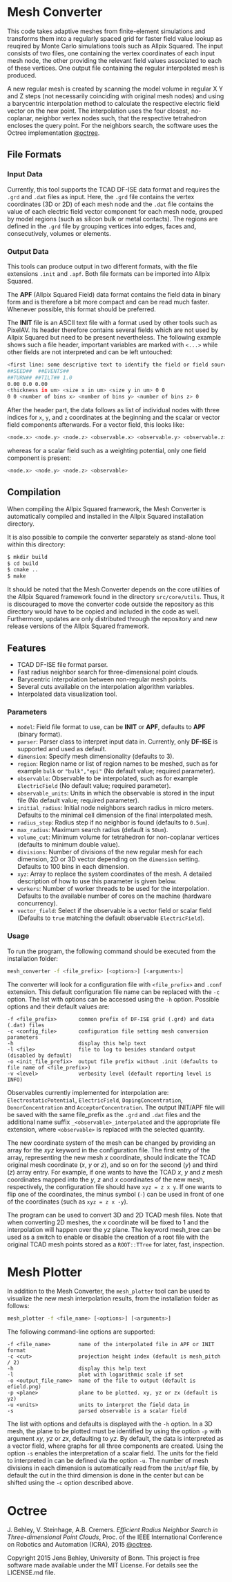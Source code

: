 # Mesh Converter

This code takes adaptive meshes from finite-element simulations and transforms them into a regularly spaced grid for faster field value lookup as reuqired by Monte Carlo simulations tools such as Allpix Squared.
The input consists of two files, one containing the vertex coordinates of each input mesh node, the other providing the relevant field values associated to each of these vertices.
One output file containing the regular interpolated mesh is produced.

A new regular mesh is created by scanning the model volume in regular X Y and Z steps (not necessarily coinciding with original mesh nodes) and using a barycentric interpolation method to calculate the respective electric field vector on the new point. The interpolation uses the four closest, no-coplanar, neighbor vertex nodes such, that the respective tetrahedron encloses the query point. For the neighbors search, the software uses the Octree implementation [@octree].

## File Formats

### Input Data

Currently, this tool supports the TCAD DF-ISE data format and requires the `.grd` and `.dat` files as input.
Here, the `.grd` file contains the vertex coordinates (3D or 2D) of each mesh node and the `.dat` file contains the value of each electric field vector component for each mesh node, grouped by model regions (such as silicon bulk or metal contacts). The regions are defined in the `.grd` file by grouping vertices into edges, faces and, consecutively, volumes or elements.

### Output Data

This tools can produce output in two different formats, with the file extensions `.init` and `.apf`.
Both file formats can be imported into Allpix Squared.

The **APF** (Allpix Squared Field) data format contains the field data in binary form and is therefore a bit more compact and can be read much faster. Whenever possible, this format should be preferred.

The **INIT** file is an ASCII text file with a format used by other tools such as PixelAV.
Its header therefore contains several fields which are not used by Allpix Squared but need to be present nevertheless. The following example shows such a file header, important variables are marked with `<...>` while other fields are not interpreted and can be left untouched:

```bash
<first line: some descriptive text to identify the field or field source>
##SEED##  ##EVENTS##
##TURN## ##TILT## 1.0
0.00 0.0 0.00
<thickness in um> <size x in um> <size y in um> 0 0
0 0 <number of bins x> <number of bins y> <number of bins z> 0
```

After the header part, the data follows as list of individual nodes with three indices for `x`, `y`, and `z` coordinates at the beginning and the scalar or vector field components afterwards. For a vector field, this looks like:

```bash
<node.x> <node.y> <node.z> <observable.x> <observable.y> <observable.z>
```

whereas for a scalar field such as a weighting potential, only one field component is present:

```bash
<node.x> <node.y> <node.z> <observable>
```


## Compilation

When compiling the Allpix Squared framework, the Mesh Converter is automatically compiled and installed in the Allpix Squared installation directory.

It is also possible to compile the converter separately as stand-alone tool within this directory:
```bash
$ mkdir build
$ cd build
$ cmake ..
$ make
```

It should be noted that the Mesh Converter depends on the core utilities of the Allpix Squared framework found in the directory `src/core/utils`. Thus, it is discouraged to move the converter code outside the repository as this directory would have to be copied and included in the code as well. Furthermore, updates are only distributed through the repository and new release versions of the Allpix Squared framework.

## Features
- TCAD DF-ISE file format parser.
- Fast radius neighbor search for three-dimensional point clouds.
- Barycentric interpolation between non-regular mesh points.
- Several cuts available on the interpolation algorithm variables.
- Interpolated data visualization tool.

### Parameters
* `model`: Field file format to use, can be **INIT** or **APF**, defaults to **APF** (binary format).
* `parser`: Parser class to interpret input data in. Currently, only **DF-ISE** is supported and used as default.
* `dimension`: Specify mesh dimensionality (defaults to 3).
* `region`: Region name or list of region names to be meshed, such as for example `bulk` or `"bulk","epi"` (No default value; required parameter).
* `observable`: Observable to be interpolated, such as for example `ElectricField` (No default value; required parameter).
* `observable_units`: Units in which the observable is stored in the input file (No default value; required parameter).
* `initial_radius`: Initial node neighbors search radius in micro meters. Defaults to the minimal cell dimension of the final interpolated mesh.
* `radius_step`: Radius step if no neighbor is found (defaults to `0.5um`).
* `max_radius`: Maximum search radius (default is `50um`).
* `volume_cut`: Minimum volume for tetrahedron for non-coplanar vertices (defaults to minimum double value).
* `divisions`: Number of divisions of the new regular mesh for each dimension, 2D or 3D vector depending on the `dimension` setting. Defaults to 100 bins in each dimension.
* `xyz`: Array to replace the system coordinates of the mesh. A detailed description of how to use this parameter is given below.
* `workers`: Number of worker threads to be used for the interpolation. Defaults to the available number of cores on the machine (hardware concurrency).
* `vector_field`: Select if the observable is a vector field or scalar field (Defaults to `true` matching the default observable `ElectricField`).

### Usage
To run the program, the following command should be executed from the installation folder:
```bash
mesh_converter -f <file_prefix> [<options>] [<arguments>]
```
The converter will look for a configuration file with `<file_prefix>` and `.conf` extension. This default configuration file name can be replaced with the `-c` option.
The list with options can be accessed using the `-h` option.
Possible options and their default values are:
```
-f <file_prefix>       common prefix of DF-ISE grid (.grd) and data (.dat) files
-c <config_file>	   configuration file setting mesh conversion parameters
-h                     display this help text
-l <file>              file to log to besides standard output (disabled by default)
-o <init_file_prefix>  output file prefix without .init (defaults to file name of <file_prefix>)
-v <level>             verbosity level (default reporting level is INFO)
```

Observables currently implemented for interpolation are: `ElectrostaticPotential`, `ElectricField`, `DopingConcentration`, `DonorConcentration` and `AcceptorConcentration`.
The output INIT/APF file will be saved with the same file_prefix as the `.grd` and `.dat` files and the additional name suffix `_<observable>_interpolated` and the appropriate file extension, where `<observable>` is replaced with the selected quantity.

The new coordinate system of the mesh can be changed by providing an array for the *xyz* keyword in the configuration file. The first entry of the array, representing the new mesh *x* coordinate, should indicate the TCAD original mesh coordinate (*x*, *y* or *z*), and so on for the second (*y*) and third (*z*) array entry. For example, if one wants to have the TCAD *x*, *y* and *z* mesh coordinates mapped into the *y*, *z* and *x* coordinates of the new mesh, respectively, the configuration file should have `xyz = z x y`. If one wants to flip one of the coordinates, the minus symbol (`-`) can be used in front of one of the coordinates (such as `xyz = z x -y`).

The program can be used to convert 3D and 2D TCAD mesh files. Note that when converting 2D meshes, the *x* coordinate will be fixed to 1 and the interpolation will happen over the *yz* plane.
The keyword mesh_tree can be used as a switch to enable or disable the creation of a root file with the original TCAD mesh points stored as a `ROOT::TTree` for later, fast, inspection.


# Mesh Plotter

In addition to the Mesh Converter, the `mesh_plotter` tool can be used to visualize the new mesh interpolation results, from the installation folder as follows:
```bash
mesh_plotter -f <file_name> [<options>] [<arguments>]
```
The following command-line options are supported:
```
-f <file_name>         name of the interpolated file in APF or INIT format
-c <cut>               projection height index (default is mesh_pitch / 2)
-h                     display this help text
-l                     plot with logarithmic scale if set
-o <output_file_name>  name of the file to output (default is efield.png)
-p <plane>             plane to be plotted. xy, yz or zx (default is yz)
-u <units>             units to interpret the field data in
-s                     parsed observable is a scalar field
```

The list with options and defaults is displayed with the `-h` option.
In a 3D mesh, the plane to be plotted must be identified by using the option `-p` with argument *xy*, *yz* or *zx*, defaulting to *yz*.
By default, the data is interpreted as a vector field, where graphs for all three components are created.
Using the option `-s` enables the interpretation of a scalar field.
The units for the field to interpreted in can be defined via the option `-u`.
The number of mesh divisions in each dimension is automatically read from the `init`/`apf` file, by default the cut in the third dimension is done in the center but can be shifted using the `-c` option described above.

# Octree
J. Behley, V. Steinhage, A.B. Cremers. *Efficient Radius Neighbor Search in Three-dimensional Point Clouds*, Proc. of the IEEE International Conference on Robotics and Automation (ICRA), 2015 [@octree].

Copyright 2015 Jens Behley, University of Bonn.
This project is free software made available under the MIT License. For details see the LICENSE.md file.

[@octree]: http://jbehley.github.io/papers/behley2015icra.pdf
